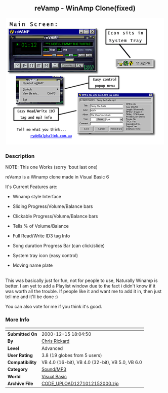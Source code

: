 ﻿<div align="center">

## reVamp \- WinAmp Clone\(fixed\)

<img src="PIC200012157405171.gif">
</div>

### Description

NOTE: This one Works (sorry 'bout last one) <BR>

reVamp is a Winamp clone made in Visual Basic 6<BR>

It's Current Features are: <BR>

* Winamp style Interface <BR>

* Sliding Progress/Volume/Balance bars <BR>

* Clickable Progress/Volume/Balance bars <BR>

* Tells % of Volume/Balance <BR>

* Full Read/Write ID3 tag Info <BR>

* Song duration Progress Bar (can click/slide) <BR>

* System tray icon (easy control) <BR>

* Moving name plate <BR> <BR>

This was basically just for fun, not for people to use, Naturally Winamp is better. I am yet to add a Playlist window due to the fact i didn't know if it was worth all the trouble. If people like it and want me to add it in, then just tell me and it'll be done :) <BR>

You can also vote for me if you think it's good.
 
### More Info
 


<span>             |<span>
---                |---
**Submitted On**   |2000-12-15 18:04:50
**By**             |[Chris Rickard](https://github.com/Planet-Source-Code/PSCIndex/blob/master/ByAuthor/chris-rickard.md)
**Level**          |Advanced
**User Rating**    |3.8 (19 globes from 5 users)
**Compatibility**  |VB 4\.0 \(16\-bit\), VB 4\.0 \(32\-bit\), VB 5\.0, VB 6\.0
**Category**       |[Sound/MP3](https://github.com/Planet-Source-Code/PSCIndex/blob/master/ByCategory/sound-mp3__1-45.md)
**World**          |[Visual Basic](https://github.com/Planet-Source-Code/PSCIndex/blob/master/ByWorld/visual-basic.md)
**Archive File**   |[CODE\_UPLOAD1271012152000\.zip](https://github.com/Planet-Source-Code/chris-rickard-revamp-winamp-clone-fixed__1-13607/archive/master.zip)








